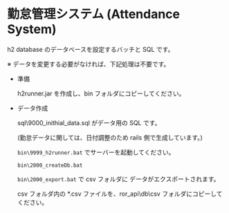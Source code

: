 # 勤怠管理システム (Attendance System)

h2 database のデータベースを設定するバッチと SQL です。

※ データを変更する必要がなければ、下記処理は不要です。

* 準備

  h2runner.jar を作成し、bin フォルダにコピーしてください。

* データ作成

  sql\9000_inithial_data.sql がデータ用の SQL です。

  (勤怠データに関しては、日付調整のため rails 側で生成しています。)

  `bin\9999_h2runner.bat` でサーバーを起動してください。

  `bin\2000_createDb.bat`

  `bin\2000_export.bat` で csv フォルダに データがエクスポートされます。

  csv フォルダ内の *.csv ファイルを、ror_api\db\csv フォルダにコピーしてください。
  
